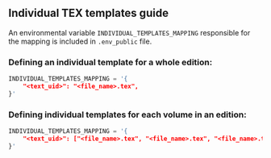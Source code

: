 ## Individual TEX templates guide

An environmental variable `INDIVIDUAL_TEMPLATES_MAPPING` responsible for the mapping is included in `.env_public` file.

### Defining an individual template for a whole edition:

```python
INDIVIDUAL_TEMPLATES_MAPPING = '{
    "<text_uid>": "<file_name>.tex",
}'
```

### Defining individual templates for each volume in an edition:

```python
INDIVIDUAL_TEMPLATES_MAPPING = '{
    "<text_uid>": ["<file_name>.tex", "<file_name>.tex", "<file_name>.tex",],
}'
```
